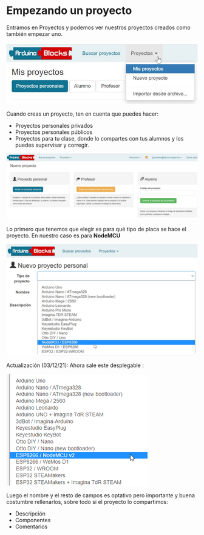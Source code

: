 # Empezando un proyecto

Entramos en Proyectos y podemos ver nuestros proyectos creados como también empezar uno.

![](/assets/arduinoblocks3.jpg)

Cuando creas un proyecto, ten en cuenta que puedes hacer:

* Proyectos personales privados
* Proyectos personales públicos
* Proyectos para tu clase, donde lo compartes con tus alumnos y los puedes supervisar y corregir.

![](/assets/arduinoblocks4.jpg)

Lo primero que tenemos que elegir es para qué tipo de placa se hace el proyecto. En nuestro caso es para **NodeMCU**

![](/assets/arduinoblocks5.jpg)

Actualización (03/12/21): Ahora sale este desplegable :

![](/assets/arduinoblocks6.png)

Luego el nombre y el resto de campos es optativo pero importante y buena costumbre rellenarlos, sobre todo si el proyecto lo compartimos:

* Descripción
* Componentes
* Comentarios
